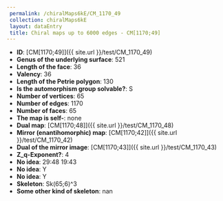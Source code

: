 ```yaml
--- 
 permalink: /chiralMaps6kE/CM_1170_49 
 collection: chiralMaps6kE
 layout: dataEntry
 title: Chiral maps up to 6000 edges - CM[1170;49]
---
```


- **ID**: [CM[1170;49]]({{ site.url }}/test/CM_1170_49)
- **Genus of the underlying surface**: 521
- **Length of the face**: 36
- **Valency**: 36
- **Length of the Petrie polygon**: 130
- **Is the automorphism group solvable?**: S
- **Number of vertices**: 65
- **Number of edges**: 1170
- **Number of faces**: 65
- **The map is self-**: none
- **Dual map**: [CM[1170;48]]({{ site.url }}/test/CM_1170_48)
- **Mirror (enantihomorphic) map**: [CM[1170;42]]({{ site.url }}/test/CM_1170_42)
- **Dual of the mirror image**: [CM[1170;43]]({{ site.url }}/test/CM_1170_43)
- **Z_q-Exponent?**: 4
- **No idea**:  29:48 19:43
- **No idea**: Y
- **No idea**: Y
- **Skeleton**: Sk(65;6)^3
- **Some other kind of skeleton**: nan
